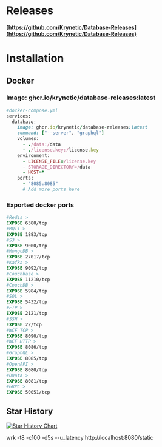 
# Releases
**[https://github.com/Krynetic/Database-Releases](https://github.com/Krynetic/Database-Releases)**

# Installation

## Docker

### Image: ghcr.io/krynetic/database-releases:latest

```ruby
#docker-compose.yml
services:
  database:
    image: ghcr.io/krynetic/database-releases:latest
    command: ["--server", "graphql"]
    volumes:
      - ./data:/data
      - ./license.key:/license.key
    environment:
      - LICENSE_FILE=/license.key
      - STORAGE_DIRECTORY=/data
      - HOST=*
    ports:
      - "8085:8085"
      # Add more ports here
```

### Exported docker ports

```dockerfile
#Redis >
EXPOSE 6380/tcp 
#MQTT >
EXPOSE 1883/tcp 
#S3 >
EXPOSE 9000/tcp
#MongoDB >
EXPOSE 27017/tcp
#Kafka >
EXPOSE 9092/tcp 
#Couchbase >
EXPOSE 11210/tcp 
#CouchDB >
EXPOSE 5984/tcp 
#SQL >
EXPOSE 5432/tcp 
#FTP >
EXPOSE 2121/tcp 
#SSH >
EXPOSE 22/tcp 
#WCF TCP >
EXPOSE 8090/tcp 
#WCF HTTP >
EXPOSE 8086/tcp 
#GraphQL >
EXPOSE 8085/tcp 
#OpenAPI >
EXPOSE 8080/tcp 
#OData >
EXPOSE 8081/tcp 
#GRPC >
EXPOSE 50051/tcp
```

## Star History

[![Star History Chart](https://api.star-history.com/svg?repos=Krynetic/Database-Documentation,Krynetic/Database-Releases&type=date&legend=top-left)](https://www.star-history.com/#Krynetic/Database-Documentation&Krynetic/Database-Releases&type=date&legend=top-left)

wrk -t8 -c100 -d5s --u_latency http://localhost:8080/static
